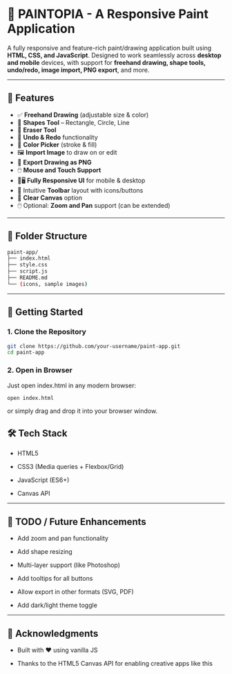 # 🎨 PAINTOPIA - A Responsive Paint Application

A fully responsive and feature-rich paint/drawing application built using **HTML, CSS, and JavaScript**. Designed to work seamlessly across **desktop and mobile** devices, with support for **freehand drawing, shape tools, undo/redo, image import, PNG export**, and more.

---

## 🧩 Features

- ✅ **Freehand Drawing** (adjustable size & color)
- 🔲 **Shapes Tool** – Rectangle, Circle, Line
- 🧽 **Eraser Tool**
- 🔄 **Undo & Redo** functionality
- 🎨 **Color Picker** (stroke & fill)
- 🖼️ **Import Image** to draw on or edit
- 💾 **Export Drawing as PNG**
- 🖱️ **Mouse and Touch Support**
- 📱🖥️ **Fully Responsive UI** for mobile & desktop
- 🧰 Intuitive **Toolbar** layout with icons/buttons
- 🧼 **Clear Canvas** option
- 🖱️ Optional: **Zoom and Pan** support (can be extended)

---


## 📂 Folder Structure

```bash
paint-app/
├── index.html
├── style.css
├── script.js
├── README.md
└── (icons, sample images)
```


---

## 🚀 Getting Started

### 1. Clone the Repository
```bash
git clone https://github.com/your-username/paint-app.git
cd paint-app
```
### 2. Open in Browser
Just open index.html in any modern browser:

    open index.html

or simply drag and drop it into your browser window.

## 🛠️ Tech Stack
- HTML5

- CSS3 (Media queries + Flexbox/Grid)

- JavaScript (ES6+)

- Canvas API

---

## 📝 TODO / Future Enhancements
- Add zoom and pan functionality

- Add shape resizing

- Multi-layer support (like Photoshop)

- Add tooltips for all buttons

- Allow export in other formats (SVG, PDF)

- Add dark/light theme toggle

---

## 🙌 Acknowledgments
- Built with ❤️ using vanilla JS

- Thanks to the HTML5 Canvas API for enabling creative apps like this
